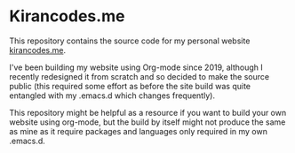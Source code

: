 # Kirancodes.me

This repository contains the source code for my personal website
[kirancodes.me](https://kirancodes.me).

I've been building my website using Org-mode since 2019, although I
recently redesigned it from scratch and so decided to make the source
public (this required some effort as before the site build was quite
entangled with my .emacs.d which changes frequently).

This repository might be helpful as a resource if you want to build
your own website using org-mode, but the build by itself might not
produce the same as mine as it require packages and languages only
required in my own .emacs.d.
